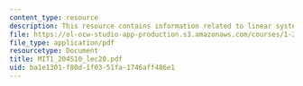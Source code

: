 ```yaml
---
content_type: resource
description: This resource contains information related to linear systems and LU decomposition.
file: https://ol-ocw-studio-app-production.s3.amazonaws.com/courses/1-204-computer-algorithms-in-systems-engineering-spring-2010/ba1e1301f80d1f0351fa1746aff486e1_MIT1_204S10_lec20.pdf
file_type: application/pdf
resourcetype: Document
title: MIT1_204S10_lec20.pdf
uid: ba1e1301-f80d-1f03-51fa-1746aff486e1
---
```

